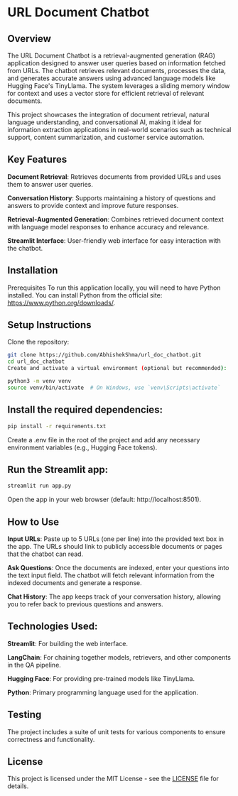 # URL Document Chatbot
## Overview
The URL Document Chatbot is a retrieval-augmented generation (RAG) application designed to answer user queries based on information fetched from URLs. The chatbot retrieves relevant documents, processes the data, and generates accurate answers using advanced language models like Hugging Face's TinyLlama. The system leverages a sliding memory window for context and uses a vector store for efficient retrieval of relevant documents.

This project showcases the integration of document retrieval, natural language understanding, and conversational AI, making it ideal for information extraction applications in real-world scenarios such as technical support, content summarization, and customer service automation.

## Key Features
**Document Retrieval**: Retrieves documents from provided URLs and uses them to answer user queries.

**Conversation History**: Supports maintaining a history of questions and answers to provide context and improve future responses.

**Retrieval-Augmented Generation**: Combines retrieved document context with language model responses to enhance accuracy and relevance.

**Streamlit Interface**: User-friendly web interface for easy interaction with the chatbot.


## Installation
Prerequisites
To run this application locally, you will need to have Python installed. You can install Python from the official site: https://www.python.org/downloads/.

## Setup Instructions
Clone the repository:

```bash
git clone https://github.com/AbhishekShma/url_doc_chatbot.git
cd url_doc_chatbot
Create and activate a virtual environment (optional but recommended):
```

```bash
python3 -m venv venv
source venv/bin/activate  # On Windows, use `venv\Scripts\activate`
```
## Install the required dependencies:

```bash
pip install -r requirements.txt
```
Create a .env file in the root of the project and add any necessary environment variables (e.g., Hugging Face tokens).

## Run the Streamlit app:

```bash
streamlit run app.py
```
Open the app in your web browser (default: http://localhost:8501).

## How to Use
**Input URLs**: Paste up to 5 URLs (one per line) into the provided text box in the app. The URLs should link to publicly accessible documents or pages that the chatbot can read.

**Ask Questions**: Once the documents are indexed, enter your questions into the text input field. The chatbot will fetch relevant information from the indexed documents and generate a response.

**Chat History**: The app keeps track of your conversation history, allowing you to refer back to previous questions and answers.

## Technologies Used:
**Streamlit**: For building the web interface.

**LangChain**: For chaining together models, retrievers, and other components in the QA pipeline.

**Hugging Face**: For providing pre-trained models like TinyLlama.

**Python**: Primary programming language used for the application.

## Testing
The project includes a suite of unit tests for various components to ensure correctness and functionality.

## License
This project is licensed under the MIT License - see the [LICENSE](LICENSE) file for details.
